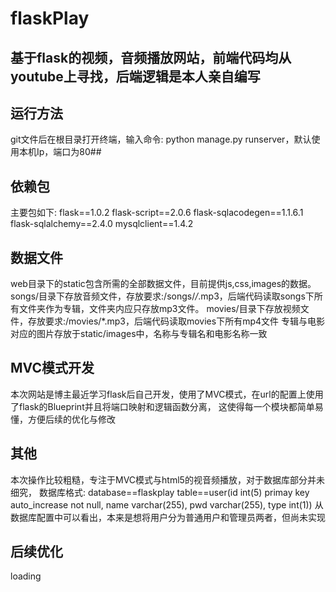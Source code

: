 # flaskPlay
基于flask的视频，音频播放网站，前端代码均从youtube上寻找，后端逻辑是本人亲自编写
------
## 运行方法
git文件后在根目录打开终端，输入命令: python manage.py runserver，默认使用本机Ip，端口为80##
## 依赖包
主要包如下:
flask==1.0.2
flask-script==2.0.6
flask-sqlacodegen==1.1.6.1
flask-sqlalchemy==2.4.0
mysqlclient==1.4.2
## 数据文件
web目录下的static包含所需的全部数据文件，目前提供js,css,images的数据。
songs/目录下存放音频文件，存放要求:/songs/*/*.mp3，后端代码读取songs下所有文件夹作为专辑，文件夹内应只存放mp3文件。
movies/目录下存放视频文件，存放要求:/movies/*.mp3，后端代码读取movies下所有mp4文件
专辑与电影对应的图片存放于static/images中，名称与专辑名和电影名称一致
## MVC模式开发
本次网站是博主最近学习flask后自己开发，使用了MVC模式，在url的配置上使用了flask的Blueprint并且将端口映射和逻辑函数分离，
这使得每一个模块都简单易懂，方便后续的优化与修改
## 其他
本次操作比较粗糙，专注于MVC模式与html5的视音频播放，对于数据库部分并未细究，
数据库格式:
database==flaskplay
table==user(id int(5) primay key auto_increase not null, name varchar(255), pwd varchar(255), type int(1))
从数据库配置中可以看出，本来是想将用户分为普通用户和管理员两者，但尚未实现
## 后续优化
loading
